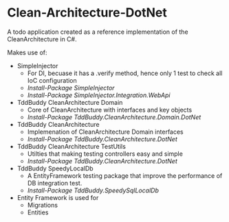 # Clean-Architecture-DotNet
A todo application created as a reference implementation of the CleanArchitecture in C#.

Makes use of:
 - SimpleInjector
   - For DI, becuase it has a .verify method, hence only 1 test to check all IoC configuration
   - *Install-Package SimpleInjector*
   - *Install-Package SimpleInjector.Integration.WebApi*
 - TddBuddy CleanArchitecture Domain
   - Core of CleanArchitecture with interfaces and key objects
   - *Install-Package TddBuddy.CleanArchitecture.Domain.DotNet*
 - TddBuddy CleanArchitecture
   - Implemenation of CleanArchitecture Domain interfaces
   - *Install-Package TddBuddy.CleanArchitecture.DotNet*
 - TddBuddy CleanArchitecture TestUtils
   - Utilties that making testing controllers easy and simple
   - *Install-Package TddBuddy.CleanArchitecture.DotNet*
 - TddBuddy SpeedyLocalDb
   - A EntityFramework testing package that improve the performance of DB integration test. 
   - *Install-Package TddBuddy.SpeedySqlLocalDb*
 - Entity Framework is used for
   - Migrations
   - Entities
